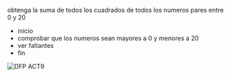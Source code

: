 obtenga la suma de todos los cuadrados de todos los numeros pares entre 0 y 20  
* inicio
* comprobar que los numeros sean mayores a 0 y menores a 20
* ver faltantes
* fin  

![DFP ACT9](https://github.com/Alexcairo23/Diagramas-ICI/assets/144750904/e31a4f94-663c-4a9d-888e-146e74e714a1)




